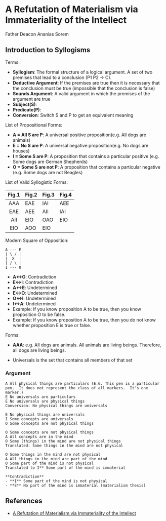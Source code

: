 # A Refutation of Materialism via Immateriality of the Intellect

Father Deacon Ananias Sorem

## Introduction to Syllogisms

Terms:

- **Syllogism**: The formal structure of a logical argument.  A set of two premises that lead to a conclusion (P1 P2 -> C).
- **Deductive Argument**: If the premises are true then it is necessary that the conclusion must be true (impossible that the conclusion is false)
- **Sounds Argument**: A valid argument in which the premises of the argument are true
- **Subject(S)**:
- **Predicate(P)**:
- **Conversion**: Switch S and P to get an equivalent meaning

List of Propositional Forms:

- **A = All S are P**: A universal positive proposition(e.g. All dogs are animals)
- **E = No S are P**: A universal negative proposition(e.g. No dogs are houses)
- **I = Some S are P**: A proposition that contains a particular positive (e.g. Some dogs are German Shepherds)
- **O = Some S are not P**: A proposition that contains a particular negative (e.g. Some dogs are not Beagles)

List of Valid Syllogistic Forms:

| Fig.1 | Fig.2 | Fig.3 | Fig.4 |
|:-----:|:------|:------|:------|
|  AAA  |  EAE  |  IAI  |  AEE  |
|  EAE  |  AEE  |  AII  |  IAI  |
|  AII  |  EIO  |  OAO  |  EIO  |
|  EIO  |  AOO  |  EIO  |       |

Modern Square of Opposition:

```
A --- E
| \ / |
|  X  |
| / \ |
I --- O
```

- **A<->O**: Contradiction
- **E<->I**: Contradiction
- **A<->E**: Undetermined
- **E<->O**: Undetermined
- **O<->I**: Undetermined
- **I<->A**: Undetermined
- Example: If you know proposition A to be true, then you know proposition O to be false.
- Example: If you know proposition A to be true, then you do not know whether proposition E is true or false.

Forms:

- **AAA**: e.g. All dogs are animals.  All animals are living beings.  Therefore, all dogs are living beings.


- Universals is the set that contains all members of that set

### Argument

```
A All physical things are particulars (E.G. This pen is a particular pen.  It does not represent the class of all markers.  It's one marker.)
E No universals are particulars
E No universals are physical things
Conversion: No physical things are universals

E No physical things are universals
I Some concepts are universals
O Some concepts are not physical things

O Some concepts are not physical things
A All concepts are in the mind
O Some (things) in the mind are not physical things
Translated: Some things in the mind are not physical

O Some things in the mind are not physical
A All things in the mind are part of the mind
O Some part of the mind is not physical
Translated to I** Some part of the mind is immaterial

**Contradiction** 
- **I** Some part of the mind is not physical
- **E** No part of the mind is immaterial (materialism thesis)
```

## References

- [A Refutation of Materialism via Immateriality of the Intellect](https://www.youtube.com/watch?v=NXLGcVCtT88)
